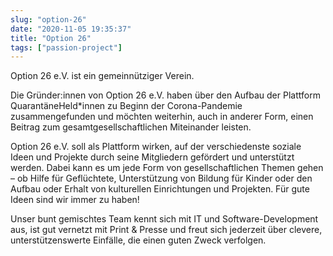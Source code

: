 ```yaml
---
slug: "option-26"
date: "2020-11-05 19:35:37"
title: "Option 26"
tags: ["passion-project"]
---
```


Option 26 e.V. ist ein gemeinnütziger Verein.

Die Gründer:innen von Option 26 e.V. haben über den Aufbau der Plattform QuarantäneHeld*innen zu Beginn der Corona-Pandemie zusammengefunden und möchten weiterhin, auch in anderer Form, einen Beitrag zum gesamtgesellschaftlichen Miteinander leisten.

Option 26 e.V. soll als Plattform wirken, auf der verschiedenste soziale Ideen und Projekte durch seine Mitgliedern gefördert und unterstützt werden. Dabei kann es um jede Form von gesellschaftlichen Themen gehen – ob Hilfe für Geflüchtete, Unterstützung von Bildung für Kinder oder den Aufbau oder Erhalt von kulturellen Einrichtungen und Projekten. Für gute Ideen sind wir immer zu haben!

Unser bunt gemischtes Team kennt sich mit IT und Software-Development aus, ist gut vernetzt mit Print & Presse und freut sich jederzeit über clevere, unterstützenswerte Einfälle, die einen guten Zweck verfolgen.